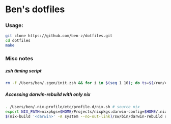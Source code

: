 # Ben's dotfiles

### Usage:

```bash
git clone https://github.com/ben-z/dotfiles.git
cd dotfiles
make
```

### Misc notes
##### zsh timing script
```bash
rm -f /Users/ben/.zgen/init.zsh && for i in $(seq 1 10); do ts=$(/run/current-system/sw/bin/gdate +%s%6N) ; /run/current-system/sw/bin/zsh -i -c exit ; tt=$(($(/run/current-system/sw/bin/gdate +%s%6N) - $ts)) ; echo "Time taken: $tt microseconds"; done;
```

##### Accessing darwin-rebuild with only nix
```bash
. /Users/ben/.nix-profile/etc/profile.d/nix.sh # source nix
export NIX_PATH=nixpkgs=$HOME/Projects/nixpkgs:darwin-config=$HOME/.nixpkgs/darwin-configuration.nix:darwin=$HOME/Projects/nix-darwin # add nix paths
$(nix-build '<darwin>' -A system --no-out-link)/sw/bin/darwin-rebuild switch # build nix-darwin and run darwin-rebuild
```
